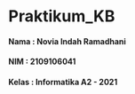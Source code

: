 # Praktikum_KB
#### Nama   : Novia Indah Ramadhani
#### NIM    : 2109106041
#### Kelas  : Informatika A2 - 2021
